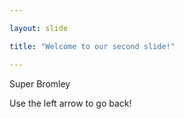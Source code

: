 ```yaml
---

layout: slide

title: "Welcome to our second slide!"

---
```


Super Bromley

Use the left arrow to go back!
